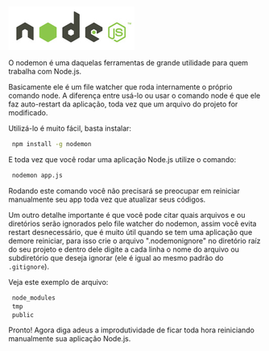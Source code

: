 ![Node.js ou Nodemon?](../images/nodejs-logo.jpg "Node.js ou Nodemon?")

O nodemon é uma daquelas ferramentas de grande utilidade para quem trabalha com Node.js.

Basicamente ele é um file watcher que roda internamente o próprio comando node. A diferença entre usá-lo ou usar o comando node é que ele faz auto-restart da aplicação, toda vez que um arquivo do projeto for modificado.

Utilizá-lo é muito fácil, basta instalar:

``` bash
 npm install -g nodemon
``` 

E toda vez que você rodar uma aplicação Node.js utilize o comando:

``` bash
 nodemon app.js
``` 

Rodando este comando você não precisará se preocupar em reiniciar manualmente seu app toda vez que atualizar seus códigos.

Um outro detalhe importante é que você pode citar quais arquivos e ou diretórios serão ignorados pelo file watcher do nodemon, assim você evita restart desnecessário, que é muito útil quando se tem uma aplicação que demore reiniciar, para isso crie o arquivo ".nodemonignore" no diretório raíz do seu projeto e dentro dele digite a cada linha o nome do arquivo ou subdiretório que deseja ignorar (ele é igual ao mesmo padrão do `.gitignore`).

Veja este exemplo de arquivo:

``` bash
 node_modules
 tmp
 public
``` 

Pronto! Agora diga adeus a improdutividade de ficar toda hora reiniciando manualmente sua aplicação Node.js.